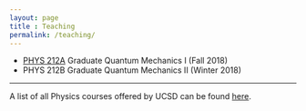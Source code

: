 ```yaml
---
layout: page 
title : Teaching 
permalink: /teaching/
---
```


- [PHYS 212A]({{site.baseurl}}/teaching/PHYS212A) Graduate Quantum Mechanics I (Fall 2018) 
- PHYS 212B Graduate Quantum Mechanics II (Winter 2018) 

---

A list of all Physics courses offered by UCSD can be found [here](https://ucsd.edu/catalog/courses/PHYS.html).